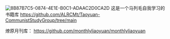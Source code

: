 ![8B87B7C5-0874-4E1E-B0C1-ADAAC2D0CA2D](https://github.com/ALRCMt/Taoyuan-CommunistStudyGroup/assets/140961960/f6d81f0e-5be8-4247-ad50-e9f49af0987d)
这是一个马列毛自我学习的书籍库
https://github.com/ALRCMt/Taoyuan-CommunistStudyGroup/tree/main

燎原月刊库：
https://github.com/monthlyliaoyuan/monthlyliaoyuan

